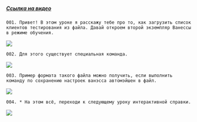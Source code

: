 ﻿##### [Ссылка на видео](https://youtu.be/iYl3FK9askY)

	001. Привет! В этом уроке я расскажу тебе про то, как загрузить список клиентов тестирования из файла. Давай откроем второй экземпляр Ванессы в режиме обучения.

![](https://vanessa-files.do.bit-erp.ru/Doc/1.2.040.1/MD/Глава02/images/000_ЗагрузкаСпискаКлиентовТестированияИзФайла.png)

	002. Для этого существует специальная команда.

![](https://vanessa-files.do.bit-erp.ru/Doc/1.2.040.1/MD/Глава02/images/005_ЗагрузкаСпискаКлиентовТестированияИзФайла.png)

	003. Пример формата такого файла можно получить, если выполнить команду по сохранению настроек ванэсса автомэйшен в файл.

![](https://vanessa-files.do.bit-erp.ru/Doc/1.2.040.1/MD/Глава02/images/013_ЗагрузкаСпискаКлиентовТестированияИзФайла.png)

	004. * На этом всё, переходи к следующему уроку интерактивной справки.

![](https://vanessa-files.do.bit-erp.ru/Doc/1.2.040.1/MD/Глава02/images/016_ЗагрузкаСпискаКлиентовТестированияИзФайла.png)
